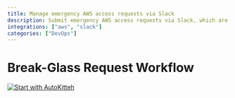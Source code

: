 ```yaml
---
title: Manage emergency AWS access requests via Slack
description: Submit emergency AWS access requests via Slack, which are then approved or denied based on a set of predefined conditions
integrations: ["aws", "slack"]
categories: ["DevOps"]
---
```


# Break-Glass Request Workflow

[![Start with AutoKitteh](https://autokitteh.com/assets/autokitteh-badge.svg)](https://app.autokitteh.cloud/template?name=break_glass)
